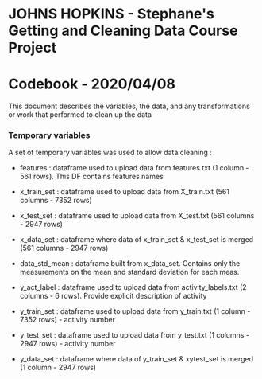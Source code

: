 # JOHNS HOPKINS - Stephane's Getting and Cleaning Data Course Project <br>
# Codebook - 2020/04/08 <br>

 This document describes the variables, the data, and any transformations or work that performed to clean up the data <br>

### Temporary variables <br>
A set of temporary variables was used to allow data cleaning :<br>
- features : dataframe used to upload data from features.txt (1 column - 561 rows). This DF contains features names <br>
- x_train_set : dataframe used to upload data from X_train.txt (561 columns - 7352 rows) <br>
- x_test_set : dataframe used to upload data from X_test.txt (561 columns - 2947 rows) <br>
- x_data_set : dataframe where data of x_train_set & x_test_set is merged (561 columns - 2947 rows) <br>
- data_std_mean : dataframe built from x_data_set. Contains only the measurements on the mean and standard deviation for each meas. <br>

- y_act_label : dataframe used to upload data from activity_labels.txt (2 columns - 6 rows). Provide explicit description of activity <br>
- y_train_set : dataframe used to upload data from y_train.txt (1 column - 7352 rows) - activity number  <br>
- y_test_set : dataframe used to upload data from y_test.txt (1 columns - 2947 rows) - activity number <br>
- y_data_set : dataframe where data of y_train_set & xytest_set is merged (1 column - 2947 rows) <br>
